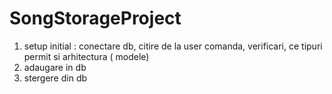 # SongStorageProject

<!-- Enunt in poza Enunt -->
<!-- Varga Madalina 3B2 -->

1. setup initial : conectare db, citire de la user comanda, verificari, ce tipuri permit si arhitectura ( modele)
2. adaugare in db
3. stergere din db
